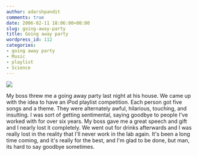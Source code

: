```yaml
---
author: adarshpandit
comments: true
date: 2006-02-11 18:06:00+00:00
slug: going-away-party
title: Going away party
wordpress_id: 112
categories:
- going away party
- Music
- playlist
- Science
---
```


[![](http://photos1.blogger.com/blogger/5119/270/320/IMG_3144.jpg)](http://photos1.blogger.com/blogger/5119/270/640/IMG_3144.jpg)

My boss threw me a going away party last night at his house. We came up with the idea to have an iPod playlist competition. Each person got five songs and a theme. They were alternately awful, hilarious, touching, and insulting. I was sort of getting sentimental, saying goodbye to people I've worked with for over six years. My boss gave me a great speech and gift and I nearly lost it completely. We went out for drinks afterwards and I was really lost in the reality that I'll never work in the lab again. It's been a long time coming, and it's really for the best, and I'm glad to be done, but man, its hard to say goodbye sometimes.
